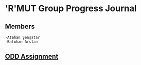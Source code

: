 # 'R'MUT Group Progress Journal

## Members 
    -Atahan Şenşatar
    -Batuhan Arslan
    
## [ODD Assignment](https://pjournal.github.io/mef03g-r-mut//assignment.html)
